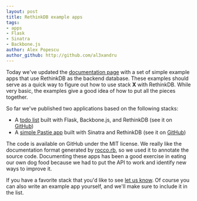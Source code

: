 ```yaml
---
layout: post
title: RethinkDB example apps
tags:
- apps
- Flask
- Sinatra
- Backbone.js
author: Alex Popescu
author_github: http://github.com/al3xandru
---
```


Today we've updated the [documentation page](/docs) with a set of
simple example apps that use RethinkDB as the backend database. These
examples should serve as a quick way to figure out how to use
stack __X__ with RethinkDB. While very basic, the examples
give a good idea of how to put all the pieces together.

So far we've published two applications based on the following stacks:

* A [todo list](/docs/examples/flask-backbone-todo) built with Flask, Backbone.js, and RethinkDB (see it on [GitHub](https://github.com/rethinkdb/rethinkdb-example-flask-backbone-todo))
* A [simple Pastie app](/docs/examples/sinatra-pastie) built with Sinatra and RethinkDB (see it on [GitHub](https://github.com/rethinkdb/rethinkdb-example-sinatra-pastie))

The code is available on GitHub under the MIT license. We really like
the documentation format generated by
[rocco.rb](http://rtomayko.github.com/rocco/), so we used it to annotate the source code. Documenting these apps has been a good exercise in eating our own dog food because we had to put the API to work and identify new ways
to improve it.

If you have a favorite stack that you'd like to see [let us
know](/community). Of course you can also write an example app
yourself, and we'll make sure to include it in the list.


